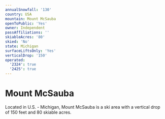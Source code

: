 ```yaml
---
annualSnowfall: '130'
country: USA
mountain: Mount McSauba
openToPublic: 'Yes'
owner: Independent
passAffiliations: ''
skiableAcres: '80'
skied: 'No'
state: Michigan
surfaceLiftsOnly: 'Yes'
verticalDrop: '150'
operated:
  '2324': true
  '2425': true
---
```



# Mount McSauba

Located in U.S. - Michigan, Mount McSauba is a ski area with a vertical drop of 150 feet and 80 skiable acres.
